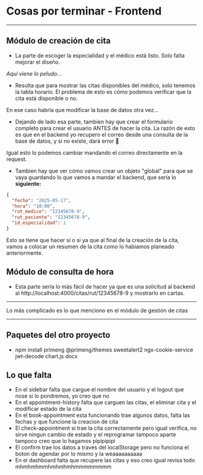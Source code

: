 # Cosas por terminar - Frontend
---
## Módulo de creación de cita

- La parte de escoger la especialidad y el médico está listo. Solo falta mejorar el diseño.

*Aquí viene lo peludo...*

- Resulta que para mostrar las citas disponibles del médico, solo tenemos la tabla horario. El problema de esto es cómo podemos verificar que la cita está disponible o no. 

En ese caso habría que modificar la base de datos otra vez...

- Dejando de lado esa parte, tambien hay que crear el formulario completo para crear el usuario ANTES de hacer la cita. La razón de esto es que en el backend yo recupero el correo desde una consulta de la base de datos, y si no existe, dará error 🤪

Igual esto lo podemos cambiar mandando el correo directamente en la request.

- Tambien hay que ver cómo vamos crear un objeto "global" para que se vaya guardando lo que vamos a mandar el backend, que sería lo **siguiente:** 

```json
{
  "fecha": "2025-05-17",
  "hora": "10:00",
  "rut_medico": "12345678-9",
  "rut_paciente": "12345678-9",
  "id_especialidad": 1
}
```
Esto se tiene que hacer si o si ya que al final de la creación de la cita, vamos a colocar un resumen de la cita como lo habiamos planeado anteriormente.

## Módulo de consulta de hora

- Esta parte sería lo más fácil de hacer ya que es una solicitud al backend al http://localhost:4000/citas/rut/12345678-9 y mostrarlo en cartas.

---
Lo más complicado es lo que menciono en el módulo de gestión de citas

---

## Paquetes del otro proyecto
- npm install primeng @primeng/themes sweetalert2 ngx-cookie-service jwt-decode chart.js docx

## Lo que falta 
- En el sidebar falta que cargue el nombre del usuario y el logout que nose si lo pondremos, yo creo que no
- En el appointment-history falta que carguen las citas, el eliminar cita y el modificar estado de la cita
- En el book-appointment esta funcionando trae algunos datos, falta las fechas y que funcione la creacion de cita
- El check-appointment si trae la cita correctamente pero igual verifica, no sirve ningun cambio de estado y el reprogramar tampoco aparte tampoco creo que lo hagamos pipipipipi
- El confirm trae los datos a traves del localStorage pero no funciona el boton de agendar por lo mismo y la weaaaaaaaaaa
- En el dashboard falta que recupere las citas y eso creo igual revisa todo mhmhmhmmhmhmhmhmmmmmmmm
